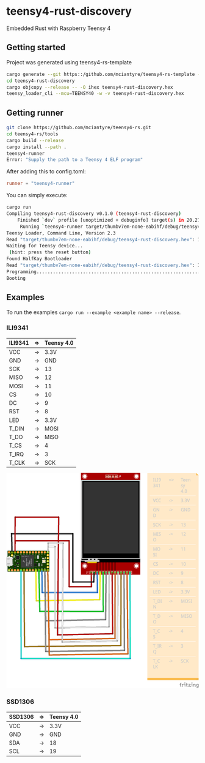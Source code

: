 # teensy4-rust-discovery
Embedded Rust with Raspberry Teensy 4

## Getting started
Project was generated using teensy4-rs-template
```bash
cargo generate --git https::/github.com/mciantyre/teensy4-rs-template --name teensy4-rust-discovery
cd teensy4-rust-discovery
cargo objcopy --release -- -O ihex teensy4-rust-discovery.hex
teensy_loader_cli --mcu=TEENSY40 -w -v teensy4-rust-discovery.hex
```

## Getting runner

```bash
git clone https://github.com/mciantyre/teensy4-rs.git
cd teensy4-rs/tools
cargo build --release
cargo install --path .
teensy4-runner
Error: "Supply the path to a Teensy 4 ELF program"
```

After adding this to config.toml:
```toml
runner = "teensy4-runner"
```

You can simply execute:
```bash
cargo run
Compiling teensy4-rust-discovery v0.1.0 (teensy4-rust-discovery)
    Finished `dev` profile [unoptimized + debuginfo] target(s) in 20.27s
     Running `teensy4-runner target/thumbv7em-none-eabihf/debug/teensy4-rust-discovery`
Teensy Loader, Command Line, Version 2.3
Read "target/thumbv7em-none-eabihf/debug/teensy4-rust-discovery.hex": 129428 bytes, 6.4% usage
Waiting for Teensy device...
 (hint: press the reset button)
Found HalfKay Bootloader
Read "target/thumbv7em-none-eabihf/debug/teensy4-rust-discovery.hex": 129428 bytes, 6.4% usage
Programming...............................................................................................................................
Booting
```

## Examples
To run the examples `cargo run --example <example name> --release`.

### ILI9341
ILI9341 | => | Teensy 4.0
----|----|-----
VCC | -> | 3.3V
GND | -> | GND
SCK | -> | 13
MISO | -> | 12
MOSI | -> | 11
CS | -> | 10
DC | -> | 9
RST | -> | 8
LED | -> | 3.3V
T_DIN | -> | MOSI
T_DO| -> | MISO
T_CS | -> | 4
T_IRQ| -> | 3
T_CLK| -> | SCK

![ILI9341](teensy4_ili9341_bb.png)

### SSD1306
SSD1306 | => | Teensy 4.0
----|----|-----
VCC | -> | 3.3V
GND | -> | GND
SDA | -> | 18
SCL | -> | 19